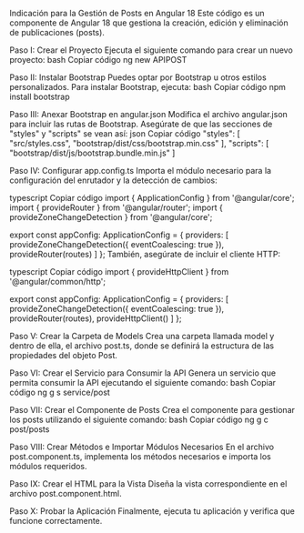 Indicación para la Gestión de Posts en Angular 18 Este código es un componente de Angular 18 que gestiona la creación, edición y eliminación de publicaciones (posts).

Paso I: Crear el Proyecto Ejecuta el siguiente comando para crear un nuevo proyecto: bash Copiar código ng new APIPOST

Paso II: Instalar Bootstrap Puedes optar por Bootstrap u otros estilos personalizados. Para instalar Bootstrap, ejecuta: bash Copiar código npm install bootstrap

Paso III: Anexar Bootstrap en angular.json Modifica el archivo angular.json para incluir las rutas de Bootstrap. Asegúrate de que las secciones de "styles" y "scripts" se vean así: json Copiar código "styles": [ "src/styles.css", "bootstrap/dist/css/bootstrap.min.css" ], "scripts": [ "bootstrap/dist/js/bootstrap.bundle.min.js" ]

Paso IV: Configurar app.config.ts Importa el módulo necesario para la configuración del enrutador y la detección de cambios:

typescript Copiar código import { ApplicationConfig } from '@angular/core'; import { provideRouter } from '@angular/router'; import { provideZoneChangeDetection } from '@angular/core';

export const appConfig: ApplicationConfig = { providers: [ provideZoneChangeDetection({ eventCoalescing: true }), provideRouter(routes) ] }; También, asegúrate de incluir el cliente HTTP:

typescript Copiar código import { provideHttpClient } from '@angular/common/http';

export const appConfig: ApplicationConfig = { providers: [ provideZoneChangeDetection({ eventCoalescing: true }), provideRouter(routes), provideHttpClient() ] };

Paso V: Crear la Carpeta de Models Crea una carpeta llamada model y dentro de ella, el archivo post.ts, donde se definirá la estructura de las propiedades del objeto Post.

Paso VI: Crear el Servicio para Consumir la API Genera un servicio que permita consumir la API ejecutando el siguiente comando: bash Copiar código ng g s service/post

Paso VII: Crear el Componente de Posts Crea el componente para gestionar los posts utilizando el siguiente comando: bash Copiar código ng g c post/posts

Paso VIII: Crear Métodos e Importar Módulos Necesarios En el archivo post.component.ts, implementa los métodos necesarios e importa los módulos requeridos.

Paso IX: Crear el HTML para la Vista Diseña la vista correspondiente en el archivo post.component.html.

Paso X: Probar la Aplicación Finalmente, ejecuta tu aplicación y verifica que funcione correctamente.